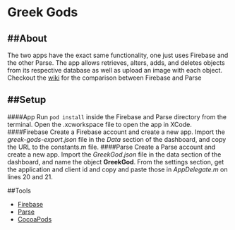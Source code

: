 Greek Gods
======================
##About
-----------
The two apps have the exact same functionality, one just uses Firebase and the other Parse. The app allows retrieves, alters, adds, and deletes objects from its respective database as well as upload an image with each object. Checkout the [wiki](https://github.com/ashleyng/GreekGods/wiki) for the comparison between Firebase and Parse

##Setup
-----------
####App
Run `pod install` inside the Firebase and Parse directory from the terminal. Open the .xcworkspace file to open the app in XCode. 
####Firebase
Create a Firebase account and create a new app. Import the *greek-gods-export.json* file in the *Data* section of the dashboard, and copy the URL to the constants.m file.
####Parse
Create a Parse account and create a new app. Import the *GreekGod.json* file in the data section of the dashboard, and name the object **GreekGod**. From the settings section, get the application and client id and copy and paste those in *AppDelegate.m* on lines 20 and 21.

##Tools
 - [Firebase](https://www.firebase.com/)
 - [Parse](https://www.parse.com/)
 - [CocoaPods](https://cocoapods.org/)
